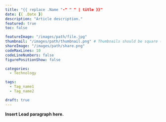 ```yaml
---
title: "{{ replace .Name "-" " " | title }}"
date: {{ .Date }}
description: "Article description."
featured: true
toc: false

featureImage: "/images/path/file.jpg"
thumbnail: "/images/path/thumbnail.png" # Thumbnails should be square (150x150 suggested)
shareImage: "/images/path/share.png"
codeMaxLines: 10
codeLineNumbers: false
figurePositionShow: false

categories:
  - Technology

tags:
  - Tag_name1
  - Tag_name2

draft: true
---
```


**Insert Lead paragraph here.**
